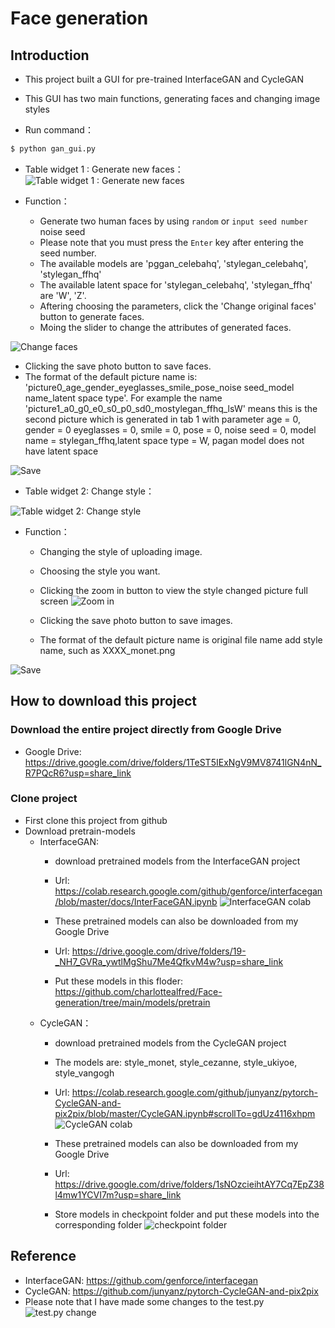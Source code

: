 # Face generation
## Introduction
* This project built a GUI for pre-trained InterfaceGAN and CycleGAN
* This GUI has two main functions, generating faces and changing image styles

* Run command：
```cmd
$ python gan_gui.py
```

* Table widget 1 : Generate new faces：
![Table widget 1 : Generate new faces](https://github.com/charlottealfred/Face-generation/blob/main/readme_picture/Table%20widget%201%20Generate%20new%20faces.png "Table widget 1 : Generate new faces")

* Function：
    * Generate two human faces by using `random` or `input seed number` noise seed
    * Please note that you must press the `Enter` key after entering the seed number.
    * The available models are 'pggan_celebahq', 'stylegan_celebahq', 'stylegan_ffhq'
    * The available latent space for 'stylegan_celebahq', 'stylegan_ffhq' are 'W', 'Z'.
    * Aftering choosing the parameters, click the 'Change original faces' button to generate faces.
    * Moing the slider to change the attributes of generated faces.
    
![Change faces](https://github.com/charlottealfred/Face-generation/blob/main/readme_picture/change_faces.png "Change faces")

   * Clicking the save photo button to save faces.
   * The format of the default picture name is:         
   'picture0_age_gender_eyeglasses_smile_pose_noise seed_model name_latent space type'. 
   For example the name 'picture1_a0_g0_e0_s0_p0_sd0_mostylegan_ffhq_lsW' means this is the second picture which is generated in tab 1 with parameter age = 0, gender = 0 eyeglasses = 0, smile = 0, pose = 0, noise seed = 0, model name = stylegan_ffhq,latent space type = W, pagan model does not have latent space

![Save](https://github.com/charlottealfred/Face-generation/blob/main/readme_picture/save_tab1.png "Save")   

   
* Table widget 2: Change style：

![Table widget 2: Change style](https://github.com/charlottealfred/Face-generation/blob/main/readme_picture/Table%20widget%202%20Change%20style.png "Table widget 2: Change style")

* Function：
    * Changing the style of uploading image.
    * Choosing the style you want.
    * Clicking the zoom in button to view the style changed picture full screen
    ![Zoom in](https://github.com/charlottealfred/Face-generation/blob/main/readme_picture/zoom_in.png "Zoom in")
 
    * Clicking the save photo button to save images.
    * The format of the default picture name is original file name add style name, such as XXXX_monet.png
    
![Save](https://github.com/charlottealfred/Face-generation/blob/main/readme_picture/save_tab2.png "Save in")    
    
    
## How to download this project

### Download the entire project directly from Google Drive
   * Google Drive: https://drive.google.com/drive/folders/1TeST5IExNgV9MV8741lGN4nN_R7PQcR6?usp=share_link
### Clone project 
   * First clone this project from github
   * Download pretrain-models
      * InterfaceGAN: 
         * download pretrained models from the InterfaceGAN project
         * Url: https://colab.research.google.com/github/genforce/interfacegan/blob/master/docs/InterFaceGAN.ipynb
                  ![InterfaceGAN colab](https://github.com/charlottealfred/Face-generation/blob/main/readme_picture/interfacegan_colab.png "InterfaceGAN colab")

         * These pretrained models can also be downloaded from my Google Drive
         * Url: https://drive.google.com/drive/folders/19-_NH7_GVRa_ywtlMgShu7Me4QfkvM4w?usp=share_link
         * Put these models in this floder: https://github.com/charlottealfred/Face-generation/tree/main/models/pretrain
      * CycleGAN：
         * download pretrained models from the CycleGAN project
         * The models are: style_monet, style_cezanne, style_ukiyoe, style_vangogh
         * Url: https://colab.research.google.com/github/junyanz/pytorch-CycleGAN-and-pix2pix/blob/master/CycleGAN.ipynb#scrollTo=gdUz4116xhpm
                  ![CycleGAN colab](https://github.com/charlottealfred/Face-generation/blob/main/readme_picture/cyclegan_colab.png "CycleGAN colab")

         * These pretrained models can also be downloaded from my Google Drive
         * Url: https://drive.google.com/drive/folders/1sNOzcieihtAY7Cq7EpZ38l4mw1YCVI7m?usp=share_link
         
         * Store models in checkpoint folder and put these models into the corresponding folder
         ![checkpoint folder](https://github.com/charlottealfred/Face-generation/blob/main/readme_picture/checkpoints.png "checkpoint folder")
         
         
 ## Reference
   * InterfaceGAN: https://github.com/genforce/interfacegan
   * CycleGAN: https://github.com/junyanz/pytorch-CycleGAN-and-pix2pix
   * Please note that I have made some changes to the test.py
 ![test.py change](https://github.com/charlottealfred/Face-generation/blob/main/readme_picture/testpy_change.png "test.py change")
    

